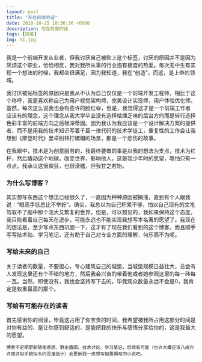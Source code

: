 ```yaml
---
layout: post
title: "写在前面的话"
date: 2018-10-25 10:36:36 +0800
description: 写在前面的话
tags: [随笔]
img: YI.jpg
---
```


我是一个前端开发从业者，但我讨厌自己被贴上这个标签，讨厌的原因并不是因为厌烦这个职业，恰恰相反，我对我所从事的行业抱有极度的热爱。每次无中生有实现一个想法的时候，我都会很满足，因为我知道，我在“创造”，而这，是上帝的领域。

我讨厌被贴标签的原因只是我从不认为自己仅仅是一个前端开发工程师，相比于这个称呼，我更喜欢称自己为用户视觉架构师，完美设计实现师，用户体验优化师。虽然，每次这么说我也会有些许的脸红😆，但是，我觉得这才是一个前端工作者应该有的理念，这个理念从我大学毕业没有选择枯燥乏味的后台方向而是转行选择色彩丰富的前端方向之后根深蒂固。因为我认为我应该是一个设计解决方案的提供者，而不是用我的技术知识写着千篇一律代码的技术学徒工，重复性的工作会让我想到《摩登时代》里卓别林拧螺帽的场景，那是一个悲伤的故事。

在我眼中，技术是为创意服务的，我最终要做的事是以我的想法为支点，技术为杠杆，然后撬动这个地球。改变世界，影响他人，这是我少年时的愿望，哪怕只有一点点。我承认这很疯狂，也很滑稽，但我甘之若饴。

### 为什么写博客？

其实想写东西这个想法已经很久了，一直因为种种原因被搁浅，直到有个人跟我说：“眼高手低总比不举好”。确实，我总以为自己积累不够，怕以自己现有的文笔驾驭不了脑中那个浩大又繁复的世界。但是，可以预见的，我如果保持这个态度，我只能看着自己每天在退步，可能永远也不能实现我想写本名著的愿望了。我现在的想法是，至少写点东西巩固一下，这才有了现在我们看到的这个博客。而且顺手写写技术贴、学习笔记，还有助于自己对专业方面的理解，何乐而不为呢。

### 写给未来的自己

关于读者的数量，不要担心，专心建筑自己的城堡，当城堡规模日益壮大，总会有人发现这里还有个不错的地方，然后我会兴奋的带着他或者她参观这里的每一砖每一瓦。当然，即使没有，我也会坚持写下去的，毕竟观众数量永远不会是0，我肯定是权重最高的那个。

### 写给有可能存在的读者

首先感谢你的阅读，毕竟这占用了你宝贵的时间，我希望被我所占用这部分时间是对你有益的、是让你感到舒适的、是能把我的快乐与感悟分享给你的，这是我最大的愿望。

    博客不定期更新随笔感想、野史趣闻、技术讨论、学习笔记，后续有可能（也许大概应该八成兴许或许似乎貌似大约没准估计）会更新我一直想写但畏惧写的小说吧。
